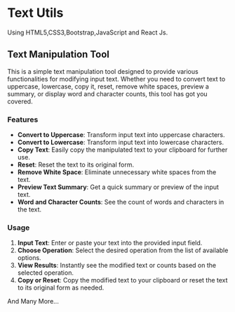 # Text Utils
Using HTML5,CSS3,Bootstrap,JavaScript and React Js.
## Text Manipulation Tool

This is a simple text manipulation tool designed to provide various functionalities for modifying input text. Whether you need to convert text to uppercase, lowercase, copy it, reset, remove white spaces, preview a summary, or display word and character counts, this tool has got you covered.

### Features

- **Convert to Uppercase**: Transform input text into uppercase characters.
- **Convert to Lowercase**: Transform input text into lowercase characters.
- **Copy Text**: Easily copy the manipulated text to your clipboard for further use.
- **Reset**: Reset the text to its original form.
- **Remove White Space**: Eliminate unnecessary white spaces from the text.
- **Preview Text Summary**: Get a quick summary or preview of the input text.
- **Word and Character Counts**: See the count of words and characters in the text.

### Usage

1. **Input Text**: Enter or paste your text into the provided input field.
2. **Choose Operation**: Select the desired operation from the list of available options.
3. **View Results**: Instantly see the modified text or counts based on the selected operation.
4. **Copy or Reset**: Copy the modified text to your clipboard or reset the text to its original form as needed.

And Many More...
